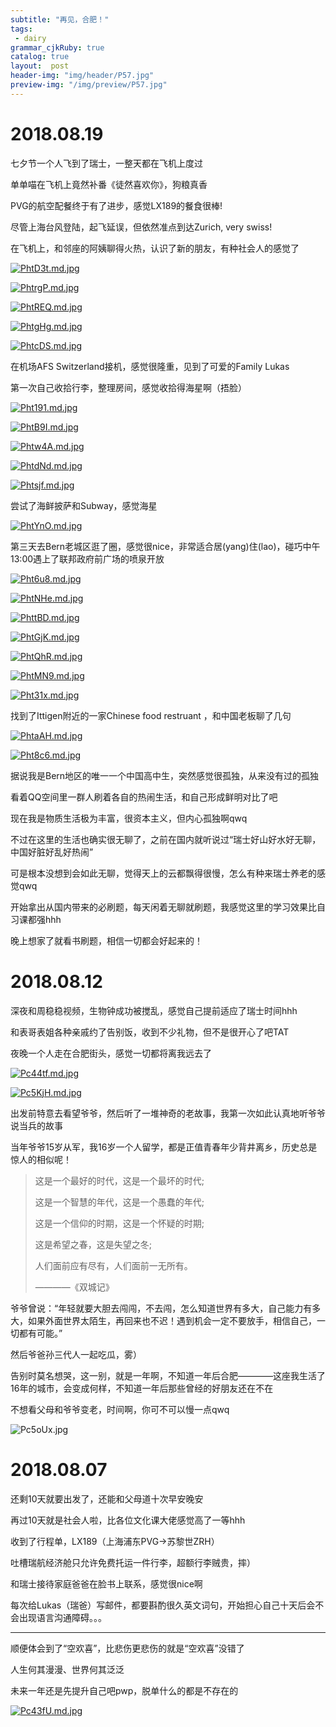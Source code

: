```yaml
---
subtitle: "再见，合肥！"
tags: 
 - dairy
grammar_cjkRuby: true
catalog: true
layout:  post
header-img: "img/header/P57.jpg"
preview-img: "/img/preview/P57.jpg"
---
```


# 2018.08.19

七夕节一个人飞到了瑞士，一整天都在飞机上度过

单单喵在飞机上竟然补番《徒然喜欢你》，狗粮真香

PVG的航空配餐终于有了进步，感觉LX189的餐食很棒!

尽管上海台风登陆，起飞延误，但依然准点到达Zurich, very swiss!

在飞机上，和邻座的阿姨聊得火热，认识了新的朋友，有种社会人的感觉了

[![PhtD3t.md.jpg](https://s1.ax1x.com/2018/08/20/PhtD3t.md.jpg)](https://imgchr.com/i/PhtD3t)

[![PhtrgP.md.jpg](https://s1.ax1x.com/2018/08/20/PhtrgP.md.jpg)](https://imgchr.com/i/PhtrgP)

[![PhtREQ.md.jpg](https://s1.ax1x.com/2018/08/20/PhtREQ.md.jpg)](https://imgchr.com/i/PhtREQ)

[![PhtgHg.md.jpg](https://s1.ax1x.com/2018/08/20/PhtgHg.md.jpg)](https://imgchr.com/i/PhtgHg)

[![PhtcDS.md.jpg](https://s1.ax1x.com/2018/08/20/PhtcDS.md.jpg)](https://imgchr.com/i/PhtcDS)

在机场AFS Switzerland接机，感觉很隆重，见到了可爱的Family Lukas

第一次自己收拾行李，整理房间，感觉收拾得海星啊（捂脸）

[![Pht191.md.jpg](https://s1.ax1x.com/2018/08/20/Pht191.md.jpg)](https://imgchr.com/i/Pht191)

[![PhtB9I.md.jpg](https://s1.ax1x.com/2018/08/20/PhtB9I.md.jpg)](https://imgchr.com/i/PhtB9I)

[![Phtw4A.md.jpg](https://s1.ax1x.com/2018/08/20/Phtw4A.md.jpg)](https://imgchr.com/i/Phtw4A)

[![PhtdNd.md.jpg](https://s1.ax1x.com/2018/08/20/PhtdNd.md.jpg)](https://imgchr.com/i/PhtdNd)

[![Phtsjf.md.jpg](https://s1.ax1x.com/2018/08/20/Phtsjf.md.jpg)](https://imgchr.com/i/Phtsjf)

尝试了海鲜披萨和Subway，感觉海星

[![PhtYnO.md.jpg](https://s1.ax1x.com/2018/08/20/PhtYnO.md.jpg)](https://imgchr.com/i/PhtYnO)

第三天去Bern老城区逛了圈，感觉很nice，非常适合居(yang)住(lao)，碰巧中午13:00遇上了联邦政府前广场的喷泉开放

[![Pht6u8.md.jpg](https://s1.ax1x.com/2018/08/20/Pht6u8.md.jpg)](https://imgchr.com/i/Pht6u8)

[![PhtNHe.md.jpg](https://s1.ax1x.com/2018/08/20/PhtNHe.md.jpg)](https://imgchr.com/i/PhtNHe)

[![PhttBD.md.jpg](https://s1.ax1x.com/2018/08/20/PhttBD.md.jpg)](https://imgchr.com/i/PhttBD)

[![PhtGjK.md.jpg](https://s1.ax1x.com/2018/08/20/PhtGjK.md.jpg)](https://imgchr.com/i/PhtGjK)

[![PhtQhR.md.jpg](https://s1.ax1x.com/2018/08/20/PhtQhR.md.jpg)](https://imgchr.com/i/PhtQhR)

[![PhtMN9.md.jpg](https://s1.ax1x.com/2018/08/20/PhtMN9.md.jpg)](https://imgchr.com/i/PhtMN9)

[![Pht31x.md.jpg](https://s1.ax1x.com/2018/08/20/Pht31x.md.jpg)](https://imgchr.com/i/Pht31x)

找到了Ittigen附近的一家Chinese food restruant ，和中国老板聊了几句

[![PhtaAH.md.jpg](https://s1.ax1x.com/2018/08/20/PhtaAH.md.jpg)](https://imgchr.com/i/PhtaAH)

[![Pht8c6.md.jpg](https://s1.ax1x.com/2018/08/20/Pht8c6.md.jpg)](https://imgchr.com/i/Pht8c6)

据说我是Bern地区的唯一一个中国高中生，突然感觉很孤独，从来没有过的孤独

看着QQ空间里一群人刷着各自的热闹生活，和自己形成鲜明对比了吧

现在我是物质生活极为丰富，很资本主义，但内心孤独啊qwq

不过在这里的生活也确实很无聊了，之前在国内就听说过“瑞士好山好水好无聊，中国好脏好乱好热闹”

可是根本没想到会如此无聊，觉得天上的云都飘得很慢，怎么有种来瑞士养老的感觉qwq

开始拿出从国内带来的必刷题，每天闲着无聊就刷题，我感觉这里的学习效果比自习课都强hhh

晚上想家了就看书刷题，相信一切都会好起来的！

# 2018.08.12

深夜和周稳稳视频，生物钟成功被搅乱，感觉自己提前适应了瑞士时间hhh

和表哥表姐各种亲戚约了告别饭，收到不少礼物，但不是很开心了吧TAT

夜晚一个人走在合肥街头，感觉一切都将离我远去了

[![Pc44tf.md.jpg](https://s1.ax1x.com/2018/08/12/Pc44tf.md.jpg)](https://imgchr.com/i/Pc44tf)

[![Pc5KjH.md.jpg](https://s1.ax1x.com/2018/08/12/Pc5KjH.md.jpg)](https://imgchr.com/i/Pc5KjH)

出发前特意去看望爷爷，然后听了一堆神奇的老故事，我第一次如此认真地听爷爷说当兵的故事

当年爷爷15岁从军，我16岁一个人留学，都是正值青春年少背井离乡，历史总是惊人的相似呢！

> 这是一个最好的时代，这是一个最坏的时代;
>
> 这是一个智慧的年代，这是一个愚蠢的年代; 
>
> 这是一个信仰的时期，这是一个怀疑的时期;
>
> 这是希望之春，这是失望之冬;
>
> 人们面前应有尽有，人们面前一无所有。
>
> ————《双城记》

爷爷曾说：“年轻就要大胆去闯闯，不去闯，怎么知道世界有多大，自己能力有多大，如果外面世界太陌生，再回来也不迟！遇到机会一定不要放手，相信自己，一切都有可能。”

然后爷爸孙三代人一起吃瓜，雾）

告别时莫名想哭，这一别，就是一年啊，不知道一年后合肥————这座我生活了16年的城市，会变成何样，不知道一年后那些曾经的好朋友还在不在

不想看父母和爷爷变老，时间啊，你可不可以慢一点qwq

![Pc5oUx.jpg](https://s1.ax1x.com/2018/08/12/Pc5oUx.jpg)

# 2018.08.07

还剩10天就要出发了，还能和父母道十次早安晚安

再过10天就是社会人啦，比各位文化课大佬感觉高了一等hhh

收到了行程单，LX189（上海浦东PVG->苏黎世ZRH）

吐槽瑞航经济舱只允许免费托运一件行李，超额行李贼贵，摔）

和瑞士接待家庭爸爸在脸书上联系，感觉很nice啊

每次给Lukas（瑞爸）写邮件，都要斟酌很久英文词句，开始担心自己十天后会不会出现语言沟通障碍。。。

------

顺便体会到了“空欢喜”，比悲伤更悲伤的就是“空欢喜”没错了

人生何其漫漫、世界何其泛泛

未来一年还是先提升自己吧pwp，脱单什么的都是不存在的

[![Pc43fU.md.jpg](https://s1.ax1x.com/2018/08/12/Pc43fU.md.jpg)](https://imgchr.com/i/Pc43fU)